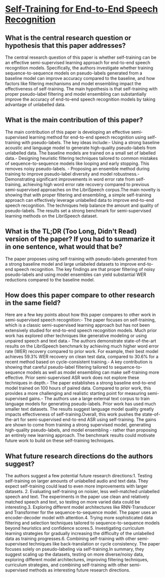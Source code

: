 # [Self-Training for End-to-End Speech Recognition](https://arxiv.org/abs/1909.09116)

## What is the central research question or hypothesis that this paper addresses?

The central research question of this paper is whether self-training can be an effective semi-supervised learning approach for end-to-end speech recognition models. Specifically, the authors investigate whether training sequence-to-sequence models on pseudo-labels generated from a baseline model can improve accuracy compared to the baseline, and how factors like filtering mechanisms and model ensembling impact the effectiveness of self-training. The main hypothesis is that self-training with proper pseudo-label filtering and model ensembling can substantially improve the accuracy of end-to-end speech recognition models by taking advantage of unlabelled data.


## What is the main contribution of this paper?

The main contribution of this paper is developing an effective semi-supervised learning method for end-to-end speech recognition using self-training with pseudo-labels. The key ideas include:- Using a strong baseline acoustic and language model to generate high-quality pseudo-labels from unlabelled data. The baseline models are trained on a small set of labelled data.- Designing heuristic filtering techniques tailored to common mistakes of sequence-to-sequence models like looping and early stopping. This removes noisy pseudo-labels. - Proposing an ensemble method during training to improve pseudo-label diversity and model robustness.- Demonstrating significant improvements in word error rate from self-training, achieving high word error rate recovery compared to previous semi-supervised approaches on the LibriSpeech corpus.The main novelty is showing that with proper filtering and ensembling, a simple self-training approach can effectively leverage unlabelled data to improve end-to-end speech recognition. The techniques help balance the amount and quality of pseudo-labels. The results set a strong benchmark for semi-supervised learning methods on the LibriSpeech dataset.


## What is the TL;DR (Too Long, Didn't Read) version of the paper? If you had to summarize it in one sentence, what would that be?

The paper proposes using self-training with pseudo-labels generated from a strong baseline model and large unlabeled datasets to improve end-to-end speech recognition. The key findings are that proper filtering of noisy pseudo-labels and using model ensembles can yield substantial WER reductions compared to the baseline model.


## How does this paper compare to other research in the same field?

Here are a few key points about how this paper compares to other work in semi-supervised speech recognition:- The paper focuses on self-training, which is a classic semi-supervised learning approach but has not been extensively studied for end-to-end speech recognition models. Much prior work has explored other techniques like generative modeling or using unpaired speech and text data.- The authors demonstrate state-of-the-art results on the LibriSpeech benchmark by achieving much higher word error rate (WER) recovery compared to prior work. For example, their best model achieves 59.3% WER recovery on clean test data, compared to 30.6% for a recent method based on cycle-consistent training.- A key contribution is showing that careful pseudo-label filtering tailored to sequence-to-sequence models as well as model ensembling can make self-training more effective. Prior semi-supervised ASR work does not explore these techniques in depth.- The paper establishes a strong baseline end-to-end model trained on 100 hours of paired data. Compared to prior work, this provides a more challenging and realistic starting point for measuring semi-supervised gains.- The authors use a large external text corpus to train language models for generating pseudo-labels. Prior work has used much smaller text datasets. The results suggest language model quality greatly impacts effectiveness of self-training.Overall, this work pushes the state-of-the-art for semi-supervised end-to-end ASR using self-training. The gains are shown to come from training a strong supervised model, generating high-quality pseudo-labels, and model ensembling - rather than proposing an entirely new learning approach. The benchmark results could motivate future work to build on these self-training techniques.


## What future research directions do the authors suggest?

The authors suggest a few potential future research directions:1. Testing self-training on larger amounts of unlabelled audio and text data. They expect self-training could lead to even more improvements with larger datasets. 2. Evaluating self-training on noisier, less well-matched unlabelled speech and text. The experiments in the paper use clean and relatively matched speech and text, so testing on more varied data could be interesting.3. Exploring different model architectures like RNN-Transducer and Transformer for the sequence-to-sequence model. The paper uses an encoder-decoder model with attention.4. Trying more sophisticated data filtering and selection techniques tailored to sequence-to-sequence models beyond heuristics and confidence scores.5. Investigating curriculum learning strategies for gradually increasing the difficulty of the unlabelled data as training progresses.6. Combining self-training with other semi-supervised techniques like back-translation or cycle consistency. The paper focuses solely on pseudo-labeling via self-training.In summary, they suggest scaling up the datasets, testing on more diverse/noisy data, exploring different model architectures, improving filtering techniques, curriculum strategies, and combining self-training with other semi-supervised methods as interesting future research directions.
